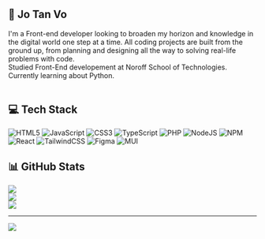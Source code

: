 ## 💫 Jo Tan Vo
I'm a Front-end developer looking to broaden my horizon and knowledge in the digital world one step at a time. All coding projects are built from the ground up, from planning and designing all the way to solving real-life problems with code.<br>Studied Front-End developement at Noroff School of Technologies.<br>Currently learning about Python.<br><br>



## 💻 Tech Stack
![HTML5](https://img.shields.io/badge/html5-%23E34F26.svg?style=for-the-badge&logo=html5&logoColor=white) ![JavaScript](https://img.shields.io/badge/javascript-%23323330.svg?style=for-the-badge&logo=javascript&logoColor=%23F7DF1E) ![CSS3](https://img.shields.io/badge/css3-%231572B6.svg?style=for-the-badge&logo=css3&logoColor=white) ![TypeScript](https://img.shields.io/badge/typescript-%23007ACC.svg?style=for-the-badge&logo=typescript&logoColor=white) ![PHP](https://img.shields.io/badge/php-%23777BB4.svg?style=for-the-badge&logo=php&logoColor=white) ![NodeJS](https://img.shields.io/badge/node.js-6DA55F?style=for-the-badge&logo=node.js&logoColor=white) ![NPM](https://img.shields.io/badge/NPM-%23CB3837.svg?style=for-the-badge&logo=npm&logoColor=white) ![React](https://img.shields.io/badge/react-%2320232a.svg?style=for-the-badge&logo=react&logoColor=%2361DAFB) ![TailwindCSS](https://img.shields.io/badge/tailwindcss-%2338B2AC.svg?style=for-the-badge&logo=tailwind-css&logoColor=white) ![Figma](https://img.shields.io/badge/figma-%23F24E1E.svg?style=for-the-badge&logo=figma&logoColor=white) ![MUI](https://img.shields.io/badge/MUI-%230081CB.svg?style=for-the-badge&logo=mui&logoColor=white)
## 📊 GitHub Stats
![](https://github-readme-stats.vercel.app/api?username=Jovo98&theme=dark&hide_border=false&include_all_commits=true&count_private=false)<br/>
![](https://nirzak-streak-stats.vercel.app/?user=Jovo98&theme=dark&hide_border=false)<br/>
![](https://github-readme-stats.vercel.app/api/top-langs/?username=Jovo98&theme=dark&hide_border=false&include_all_commits=true&count_private=false&layout=compact)

---
[![](https://visitcount.itsvg.in/api?id=Jovo98&icon=0&color=0)](https://visitcount.itsvg.in)

<!-- Proudly created with GPRM ( https://gprm.itsvg.in ) -->
